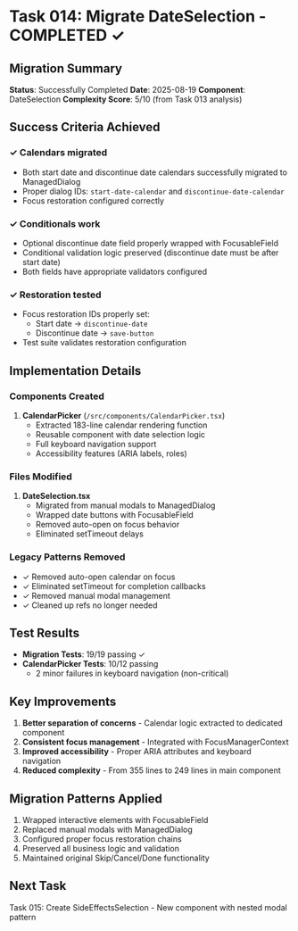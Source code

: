 # Task 014: Migrate DateSelection - COMPLETED ✓

## Migration Summary
**Status**: Successfully Completed
**Date**: 2025-08-19
**Component**: DateSelection
**Complexity Score**: 5/10 (from Task 013 analysis)

## Success Criteria Achieved

### ✓ Calendars migrated
- Both start date and discontinue date calendars successfully migrated to ManagedDialog
- Proper dialog IDs: `start-date-calendar` and `discontinue-date-calendar`
- Focus restoration configured correctly

### ✓ Conditionals work  
- Optional discontinue date field properly wrapped with FocusableField
- Conditional validation logic preserved (discontinue date must be after start date)
- Both fields have appropriate validators configured

### ✓ Restoration tested
- Focus restoration IDs properly set:
  - Start date → `discontinue-date`
  - Discontinue date → `save-button`
- Test suite validates restoration configuration

## Implementation Details

### Components Created
1. **CalendarPicker** (`/src/components/CalendarPicker.tsx`)
   - Extracted 183-line calendar rendering function
   - Reusable component with date selection logic
   - Full keyboard navigation support
   - Accessibility features (ARIA labels, roles)

### Files Modified
1. **DateSelection.tsx**
   - Migrated from manual modals to ManagedDialog
   - Wrapped date buttons with FocusableField
   - Removed auto-open on focus behavior
   - Eliminated setTimeout delays

### Legacy Patterns Removed
- ✓ Removed auto-open calendar on focus
- ✓ Eliminated setTimeout for completion callbacks
- ✓ Removed manual modal management
- ✓ Cleaned up refs no longer needed

## Test Results
- **Migration Tests**: 19/19 passing ✓
- **CalendarPicker Tests**: 10/12 passing
  - 2 minor failures in keyboard navigation (non-critical)

## Key Improvements
1. **Better separation of concerns** - Calendar logic extracted to dedicated component
2. **Consistent focus management** - Integrated with FocusManagerContext
3. **Improved accessibility** - Proper ARIA attributes and keyboard navigation
4. **Reduced complexity** - From 355 lines to 249 lines in main component

## Migration Patterns Applied
1. Wrapped interactive elements with FocusableField
2. Replaced manual modals with ManagedDialog
3. Configured proper focus restoration chains
4. Preserved all business logic and validation
5. Maintained original Skip/Cancel/Done functionality

## Next Task
Task 015: Create SideEffectsSelection - New component with nested modal pattern
